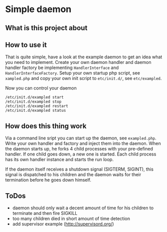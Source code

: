 # Simple daemon

## What is this project about

## How to use it

That is quite simple, have a look at the example daemon to get an idea what you need to implement.
Create your own daemon handler and daemon handler factory be implementing `HandlerInterface` and `HandlerInterfaceFactory`.
Setup your own startup php script, see `xampled.php` and copy your own init script to `etc/init.d/`, see `etc/exampled`.

Now you can control your daemon

    /etc/init.d/exampled start
    /etc/init.d/exampled stop
    /etc/init.d/exampled restart
    /etc/init.d/exampled status    

## How does this thing work

Via a command line sript you can start up the daemon, see `exampled.php`. Write your own handler and factory and inject them into the daemon.
When the daemon starts up, he forks 4 child processes with your pre-defined handler. If one child goes down, a new one is started.
Each child process has its own handler instance and starts the run loop.

If the daemon itself receives a shutdown signal (SIGTERM, SIGINT), this signal is dispatched to his children and the daemon waits for their termination before he goes down himself.

## ToDos

- daemon should only wait a decent amount of time for his children to terminate and then fire SIGKILL
- too many children died in short amount of time detection
- add supervisor example (http://supervisord.org/)
